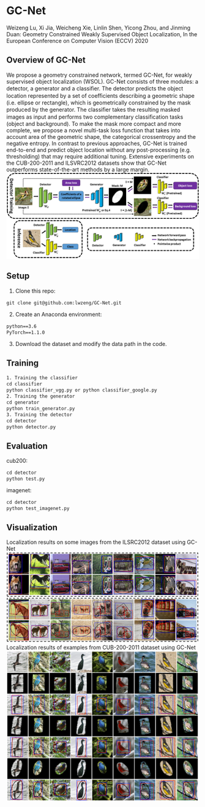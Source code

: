 # GC-Net
Weizeng Lu, Xi Jia, Weicheng Xie, Linlin Shen, Yicong Zhou, and Jinming Duan: Geometry Constrained Weakly Supervised Object Localization, In the European Conference on Computer Vision (ECCV) 2020
## Overview of GC-Net
We propose a geometry constrained network, termed GC-Net, for weakly supervised object localization (WSOL). GC-Net consists of three modules: a detector, a generator and a classiﬁer. The detector predicts the object location represented by a set of coeﬃcients describing a geometric shape (i.e. ellipse or rectangle), which is geometrically constrained by the mask produced by the generator. The classiﬁer takes the resulting masked images as input and performs two complementary classiﬁcation tasks (object and background). To make the mask more compact and more complete, we propose a novel multi-task loss function that takes into account area of the geometric shape, the categorical crossentropy and the negative entropy. In contrast to previous approaches, GC-Net is trained end-to-end and predict object location without any post-processing (e.g. thresholding) that may require additional tuning. Extensive experiments on the CUB-200-2011 and ILSVRC2012 datasets show that GC-Net outperforms state-of-the-art methods by a large margin.
![](readme/gc-net.png)

## Setup
1. Clone this repo:
~~~
git clone git@github.com:lwzeng/GC-Net.git
~~~
2. Create an Anaconda environment:
~~~
python==3.6
PyTorch==1.1.0
~~~
3. Download the dataset and modify the data path in the code.
## Training
~~~
1. Training the classifier
cd classifier
python classifier_vgg.py or python classifier_google.py
2. Training the generator
cd generator
python train_generator.py
3. Training the detector
cd detector
python detector.py
~~~
## Evaluation
cub200:
~~~
cd detector
python test.py 
~~~
imagenet:
~~~
cd detector
python test_imagenet.py
~~~
## Visualization
Localization results on some images from the ILSRC2012 dataset using GC-Net
![](readme/imagenet.png)
Localization results of examples from CUB-200-2011 dataset using GC-Net
![](readme/CUB200.png)

